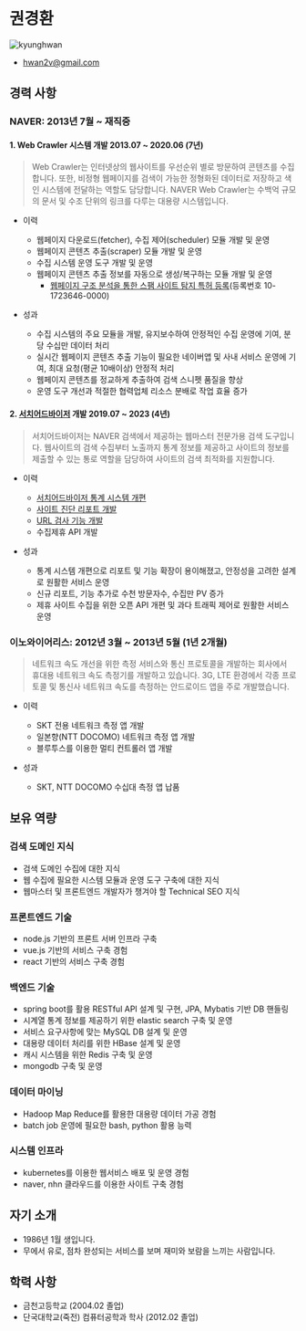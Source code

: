 # 권경환
![kyunghwan](https://user-images.githubusercontent.com/18346855/216135736-748f9b4f-73a9-4d6e-bfda-581d463fdf3e.jpg)
- hwan2v@gmail.com

## 경력 사항
### NAVER: 2013년 7월 ~ 재직중

#### 1. Web Crawler 시스템 개발 2013.07 ~ 2020.06 (7년)
> Web Crawler는 인터넷상의 웹사이트를 우선순위 별로 방문하여 콘텐츠를 수집합니다. 또한, 비정형 웹페이지를 검색이 가능한 정형화된 데이터로 저장하고 색인 시스템에 전달하는 역할도 담당합니다. NAVER Web Crawler는 수백억 규모의 문서 및 수조 단위의 링크를 다루는 대용량 시스템입니다.

- 이력
  - 웹페이지 다운로드(fetcher), 수집 제어(scheduler) 모듈 개발 및 운영
  - 웹페이지 콘텐츠 추출(scraper) 모듈 개발 및 운영
  - 수집 시스템 운영 도구 개발 및 운영
  - 웹페이지 콘텐츠 추출 정보를 자동으로 생성/복구하는 모듈 개발 및 운영
    - [웹페이지 구조 분석을 통한 스팸 사이트 탐지 특허 등록](https://patentscope.wipo.int/search/ko/detail.jsf?docId=KR196247125&_cid=P22-LDLZ0L-63525-1)(등록번호 10-1723646-0000)

- 성과
  - 수집 시스템의 주요 모듈을 개발, 유지보수하여 안정적인 수집 운영에 기여, 분당 수십만 데이터 처리
  - 실시간 웹페이지 콘텐츠 추출 기능이 필요한 네이버앱 및 사내 서비스 운영에 기여, 최대 요청(평균 10배이상) 안정적 처리
  - 웹페이지 콘텐츠를 정교하게 추출하여 검색 스니펫 품질을 향상
  - 운영 도구 개선과 적절한 협력업체 리소스 분배로 작업 효율 증가

#### 2. [서치어드바이저](https://searchadvisor.naver.com) 개발 2019.07 ~ 2023 (4년)
> 서치어드바이저는 NAVER 검색에서 제공하는 웹마스터 전문가용 검색 도구입니다. 웹사이트의 검색 수집부터 노출까지 통계 정보를 제공하고 사이트의 정보를 제출할 수 있는 통로 역할을 담당하여 사이트의 검색 최적화를 지원합니다.

- 이력
  - [서치어드바이저 통계 시스템 개편](https://blog.naver.com/naver_webmaster/221685015336)
  - [사이트 진단 리포트 개발](https://blog.naver.com/naver_webmaster/222549901932)
  - [URL 검사 기능 개발](https://blog.naver.com/naver_webmaster/222910260124)
  - 수집제휴 API 개발

- 성과
  - 통계 시스템 개편으로 리포트 및 기능 확장이 용이해졌고, 안정성을 고려한 설계로 원활한 서비스 운영
  - 신규 리포트, 기능 추가로 수천 방문자수, 수집만 PV 증가
  - 제휴 사이트 수집을 위한 오픈 API 개편 및 과다 트래픽 제어로 원활한 서비스 운영


### 이노와이어리스: 2012년 3월 ~ 2013년 5월 (1년 2개월)
> 네트워크 속도 개선을 위한 측정 서비스와 통신 프로토콜을 개발하는 회사에서 휴대용 네트워크 속도 측정기를 개발하고 있습니다.
3G, LTE 환경에서 각종 프로토콜 및 통신사 네트워크 속도를 측정하는 안드로이드 앱을 주로 개발했습니다.

- 이력
  - SKT 전용 네트워크 측정 앱 개발
  - 일본향(NTT DOCOMO) 네트워크 측정 앱 개발
  - 블루투스를 이용한 멀티 컨트롤러 앱 개발

- 성과
  - SKT, NTT DOCOMO 수십대 측정 앱 납품

## 보유 역량
### 검색 도메인 지식
- 검색 도메인 수집에 대한 지식
- 웹 수집에 필요한 시스템 모듈과 운영 도구 구축에 대한 지식
- 웹마스터 및 프론트엔드 개발자가 챙겨야 할 Technical SEO 지식

### 프론트엔드 기술
- node.js 기반의 프론트 서버 인프라 구축
- vue.js 기반의 서비스 구축 경험
- react 기반의 서비스 구축 경험

### 백엔드 기술
- spring boot를 활용 RESTful API 설계 및 구현, JPA, Mybatis 기반 DB 핸들링
- 시계열 통계 정보를 제공하기 위한 elastic search 구축 및 운영
- 서비스 요구사항에 맞는 MySQL DB 설계 및 운영
- 대용량 데이터 처리를 위한 HBase 설계 및 운영
- 캐시 시스템을 위한 Redis 구축 및 운영
- mongodb 구축 및 운영

### 데이터 마이닝
- Hadoop Map Reduce를 활용한 대용량 데이터 가공 경험
- batch job 운영에 필요한 bash, python 활용 능력

### 시스템 인프라
- kubernetes를 이용한 웹서비스 배포 및 운영 경험
- naver, nhn 클라우드를 이용한 사이트 구축 경험

## 자기 소개
- 1986년 1월 생입니다.
- 무에서 유로, 점차 완성되는 서비스를 보며 재미와 보람을 느끼는 사람입니다.

## 학력 사항
- 금천고등학교 (2004.02 졸업)
- 단국대학교(죽전) 컴퓨터공학과 학사 (2012.02 졸업)
